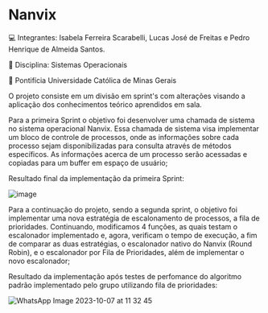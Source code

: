 # Nanvix
💻 Integrantes: Isabela Ferreira Scarabelli, Lucas José de Freitas e Pedro Henrique de Almeida Santos.

📖 Disciplina: Sistemas Operacionais

🏫 Pontifícia Universidade Católica de Minas Gerais

O projeto consiste em um divisão em sprint's com alterações visando a aplicação dos conhecimentos teórico aprendidos em sala. 

Para a primeira Sprint o objetivo foi desenvolver uma chamada de sistema no sistema operacional Nanvix. Essa chamada de sistema visa implementar um bloco de controle de processos, onde as informações sobre cada processo sejam disponibilizadas para consulta através de métodos específicos. As informações acerca de um processo serão acessadas e copiadas para um buffer em espaço de usuário;

Resultado final da implementação da primeira Sprint:

![image](https://github.com/isascarabelli/Nanvix/assets/99020483/e693a51f-571b-47b0-b19f-e4265a2546c6)

Para a continuação do projeto, sendo a segunda sprint, o objetivo foi implementar uma nova estratégia de escalonamento de processos, a fila de prioridades. Continuando, modificamos 4 funções, as quais testam o escalonador implementado e, agora, verificam o tempo de execução, a fim de comparar as duas estratégias, o escalonador nativo do Nanvix (Round Robin), e o escalonador por Fila de Prioridades, além de implementar o novo escalonador;

Resultado da implementação após testes de perfomance do algoritmo padrão implementado pelo grupo utilizando fila de prioridades:

![WhatsApp Image 2023-10-07 at 11 32 45](https://github.com/isascarabelli/Nanvix/assets/73960096/829f4542-f41e-4954-a499-1ab29a2c719d)

